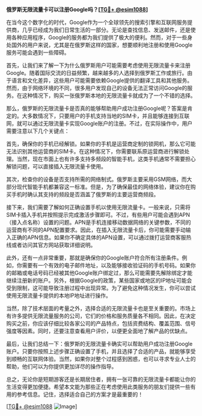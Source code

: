 **俄罗斯无限流量卡可以注册Google吗？[[TG💪+ @esim1088](https://t.me/s/esim1088)]**

在当今这个数字化的时代，Google作为一个全球领先的搜索引擎和互联网服务提供商，几乎已经成为我们日常生活的一部分。无论是查找信息、发送邮件，还是使用各种应用程序，Google的服务都为我们提供了极大的便利。然而，对于一些身处国外的用户来说，尤其是在俄罗斯这样的国家，想要顺利地注册和使用Google服务可能会遇到一些障碍。

首先，让我们来了解一下为什么俄罗斯用户可能需要考虑使用无限流量卡来注册Google。随着国际交流的日益频繁，越来越多的人选择到俄罗斯工作或旅行。由于语言和文化差异，这些用户可能需要依赖Google提供的翻译工具和其他服务。然而，由于网络环境的不同，很多用户发现自己的设备无法正常访问Google的服务。在这种情况下，购买一张俄罗斯本地的无限流量卡就成为了一个不错的选择。

那么，俄罗斯的无限流量卡是否真的能够帮助用户成功注册Google呢？答案是肯定的。大多数情况下，只要用户的手机支持当地的SIM卡，并且能够连接到互联网，就可以通过无限流量卡实现Google账户的注册。不过，在实际操作中，用户需要注意以下几个关键点：

首先，确保你的手机已经解锁。如果你的手机是运营商定制的锁网机，那么它可能无法识别其他运营商的SIM卡。在这种情况下，你需要联系原运营商进行解锁处理。当然，现在市面上也有许多支持多频段的智能手机，这类手机通常不需要担心解锁问题，可以直接插入无限流量卡使用。

其次，检查你的设备是否支持所需的网络制式。俄罗斯主要采用GSM网络，而大部分现代智能手机都兼容这一标准。但是，为了确保最佳的网络体验，建议你在购买手机时确认其支持的频段是否涵盖了俄罗斯的主要运营商频段。

接下来，我们需要了解如何正确设置手机以使用无限流量卡。一般来说，只需将SIM卡插入手机并按照提示完成激活步骤即可。不过，有些用户可能会遇到APN（接入点名称）设置的问题。APN是手机连接移动数据网络的关键参数，不同的运营商有不同的APN配置要求。因此，在插入无限流量卡后，你可能需要手动输入正确的APN信息。如果你不确定具体的APN设置，可以通过拨打运营商客服热线或者访问其官方网站获取详细说明。

此外，还有一点非常重要，那就是确保你的Google账户符合所有注册条件。例如，你需要有一个有效的电子邮件地址，以及能够接收验证码的手机号码。如果你的邮箱或电话号码已经被其他Google账户绑定过，那么可能需要先解除绑定才能继续注册新的账户。另外，根据Google的政策，某些国家或地区的IP地址可能会受到限制，这可能导致注册过程中出现异常。为了避免这种情况发生，你可以尝试使用无限流量卡提供的本地IP地址进行操作。

当然，除了技术层面的考量之外，选择合适的无限流量卡也是至关重要的。市场上有许多提供无限流量服务的公司，它们的价格和服务质量各不相同。因此，在决定购买之前，你应该仔细比较各家公司的产品特点，包括资费结构、覆盖范围、信号强度等因素。同时，还要注意查看用户评价，以便更全面地了解产品的优缺点。

最后，让我们总结一下：俄罗斯的无限流量卡确实可以帮助用户成功注册Google账户。只要你按照上述步骤正确设置了手机，并且选择了合适的产品，就能够享受到顺畅的互联网体验。当然，如果你对整个过程感到困惑，也可以寻求专业人士的帮助，他们可以为你提供更加详尽的操作指导。

总之，无论你是短期游客还是长期居住者，拥有一张可靠的无限流量卡都能让你的生活变得更加便捷。希望本文能为那些正在考虑使用此类服务的朋友们提供一些有用的参考信息。记住，选择适合自己的方案才是最重要的！

[[TG💪+ @esim1088](https://t.me/s/esim1088) ![Image](https://i.postimg.cc/4NQfJmqS/Snipaste-2025-05-13-00-14-12.png)]